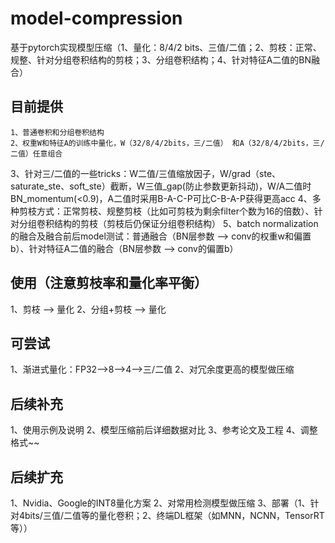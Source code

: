 # model-compression
基于pytorch实现模型压缩（1、量化：8/4/2 bits、三值/二值；2、剪枝：正常、规整、针对分组卷积结构的剪枝；3、分组卷积结构；4、针对特征A二值的BN融合）

## 目前提供
    1、普通卷积和分组卷积结构
    2、权重W和特征A的训练中量化，W（32/8/4/2bits，三/二值） 和A（32/8/4/2bits，三/二值）任意组合
3、针对三/二值的一些tricks：W二值/三值缩放因子，W/grad（ste、saturate_ste、soft_ste）截断，W三值_gap(防止参数更新抖动)，W/A二值时BN_momentum(<0.9)，A二值时采用B-A-C-P可比C-B-A-P获得更高acc
4、多种剪枝方式：正常剪枝、规整剪枝（比如可剪枝为剩余filter个数为16的倍数）、针对分组卷积结构的剪枝（剪枝后仍保证分组卷积结构）
5、batch normalization的融合及融合前后model测试：普通融合（BN层参数 —> conv的权重w和偏置b）、针对特征A二值的融合（BN层参数 —> conv的偏置b）

## 使用（注意剪枝率和量化率平衡）
1、剪枝 —> 量化
2、分组+剪枝 —> 量化

## 可尝试
1、渐进式量化：FP32—>8—>4—>三/二值
2、对冗余度更高的模型做压缩

## 后续补充
1、使用示例及说明
2、模型压缩前后详细数据对比
3、参考论文及工程
4、调整格式~~

## 后续扩充
1、Nvidia、Google的INT8量化方案
2、对常用检测模型做压缩
3、部署（1、针对4bits/三值/二值等的量化卷积；2、终端DL框架（如MNN，NCNN，TensorRT等））

